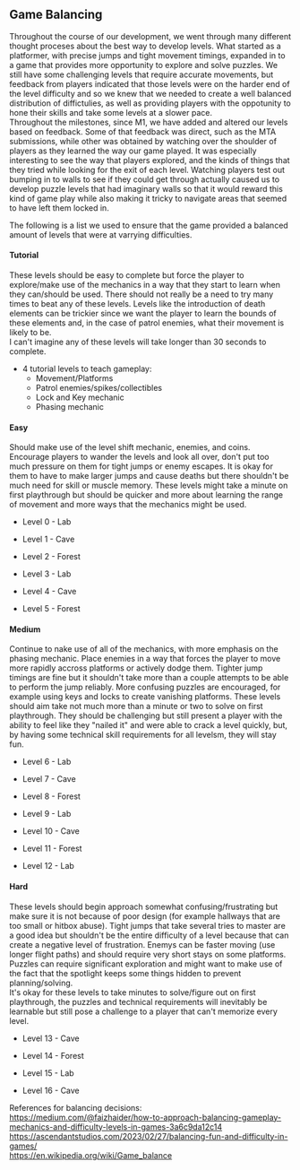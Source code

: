 ## Game Balancing

Throughout the course of our development, we went through many different thought proceses about the best way to develop levels. What started as a platformer, with precise jumps and tight movement timings, expanded in to a game that provides more opportunity to explore and solve puzzles. We still have some challenging levels that require accurate movements, but feedback from players indicated that those levels were on the harder end of the level difficulty and so we knew that we needed to create a well balanced distribution of diffictulies, as well as providing players with the oppotunity to hone their skills and take some levels at a slower pace.  
Throughout the milestones, since M1, we have added and altered our levels based on feedback. Some of that feedback was direct, such as the MTA submissions, while other was obtained by watching over the shoulder of players as they learned the way our game played. It was especially interesting to see the way that players explored, and the kinds of things that they tried while looking for the exit of each level. Watching players test out bumping in to walls to see if they could get through actually caused us to develop puzzle levels that had imaginary walls so that it would reward this kind of game play while also making it tricky to navigate areas that seemed to have left them locked in.

The following is a list we used to ensure that the game provided a balanced amount of levels that were at varrying difficulties.

#### Tutorial

These levels should be easy to complete but force the player to explore/make use of the mechanics in a way that they start to learn when they can/should be used. There should not really be a need to try many times to beat any of these levels. Levels like the introduction of death elements can be trickier since we want the player to learn the bounds of these elements and, in the case of patrol enemies, what their movement is likely to be.  
I can't imagine any of these levels will take longer than 30 seconds to complete.

-   4 tutorial levels to teach gameplay:
    -   Movement/Platforms
    -   Patrol enemies/spikes/collectibles
    -   Lock and Key mechanic
    -   Phasing mechanic

#### Easy

Should make use of the level shift mechanic, enemies, and coins. Encourage players to wander the levels and look all over, don't put too much pressure on them for tight jumps or enemy escapes. It is okay for them to have to make larger jumps and cause deaths but there shouldn't be much need for skill or muscle memory.
These levels might take a minute on first playthrough but should be quicker and more about learning the range of movement and more ways that the mechanics might be used.

-   Level 0 - Lab

-   Level 1 - Cave

-   Level 2 - Forest

-   Level 3 - Lab

-   Level 4 - Cave

-   Level 5 - Forest

#### Medium

Continue to nake use of all of the mechanics, with more emphasis on the phasing mechanic. Place enemies in a way that forces the player to move more rapidly accross platforms or actively dodge them. Tighter jump timings are fine but it shouldn't take more than a couple attempts to be able to perform the jump reliably. More confusing puzzles are encouraged, for example using keys and locks to create vanishing platforms.
These levels should aim take not much more than a minute or two to solve on first playthrough. They should be challenging but still present a player with the ability to feel like they "nailed it" and were able to crack a level quickly, but, by having some technical skill requirements for all levelsm, they will stay fun.

-   Level 6 - Lab

-   Level 7 - Cave

-   Level 8 - Forest

-   Level 9 - Lab

-   Level 10 - Cave

-   Level 11 - Forest

-   Level 12 - Lab

#### Hard

These levels should begin approach somewhat confusing/frustrating but make sure it is not because of poor design (for example hallways that are too small or hitbox abuse). Tight jumps that take several tries to master are a good idea but shouldn't be the entire difficulty of a level because that can create a negative level of frustration. Enemys can be faster moving (use longer flight paths) and should require very short stays on some platforms. Puzzles can require significant exploration and might want to make use of the fact that the spotlight keeps some things hidden to prevent planning/solving.  
It's okay for these levels to take minutes to solve/figure out on first playthrough, the puzzles and technical requirements will inevitably be learnable but still pose a challenge to a player that can't memorize every level.

-   Level 13 - Cave

-   Level 14 - Forest

-   Level 15 - Lab

-   Level 16 - Cave

References for balancing decisions:   
https://medium.com/@faizhaider/how-to-approach-balancing-gameplay-mechanics-and-difficulty-levels-in-games-3a6c9da12c14  
https://ascendantstudios.com/2023/02/27/balancing-fun-and-difficulty-in-games/  
https://en.wikipedia.org/wiki/Game_balance
